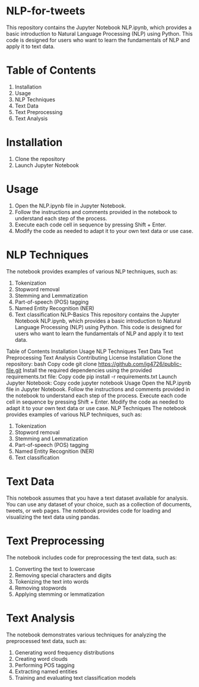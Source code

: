 # NLP-for-tweets

This repository contains the Jupyter Notebook NLP.ipynb, which provides a basic introduction to Natural Language Processing (NLP) using Python. This code is designed for users who want to learn the fundamentals of NLP and apply it to text data.

# Table of Contents
1. Installation
2. Usage
3. NLP Techniques
4. Text Data
5. Text Preprocessing
6. Text Analysis

# Installation
1. Clone the repository
2. Launch Jupyter Notebook

# Usage
1. Open the NLP.ipynb file in Jupyter Notebook.
2. Follow the instructions and comments provided in the notebook to understand each step of the process.
3. Execute each code cell in sequence by pressing Shift + Enter.
4. Modify the code as needed to adapt it to your own text data or use case.

# NLP Techniques
The notebook provides examples of various NLP techniques, such as:

1. Tokenization
2. Stopword removal
3. Stemming and Lemmatization
4. Part-of-speech (POS) tagging
5. Named Entity Recognition (NER)
6. Text classification
NLP-Basics
This repository contains the Jupyter Notebook NLP.ipynb, which provides a basic introduction to Natural Language Processing (NLP) using Python. This code is designed for users who want to learn the fundamentals of NLP and apply it to text data.

Table of Contents
Installation
Usage
NLP Techniques
Text Data
Text Preprocessing
Text Analysis
Contributing
License
Installation
Clone the repository:
bash
Copy code
git clone https://github.com/jg4726/public-file.git
Install the required dependencies using the provided requirements.txt file:
Copy code
pip install -r requirements.txt
Launch Jupyter Notebook:
Copy code
jupyter notebook
Usage
Open the NLP.ipynb file in Jupyter Notebook.
Follow the instructions and comments provided in the notebook to understand each step of the process.
Execute each code cell in sequence by pressing Shift + Enter.
Modify the code as needed to adapt it to your own text data or use case.
NLP Techniques
The notebook provides examples of various NLP techniques, such as:

1. Tokenization
2. Stopword removal
3. Stemming and Lemmatization
4. Part-of-speech (POS) tagging
5. Named Entity Recognition (NER)
6. Text classification

# Text Data
This notebook assumes that you have a text dataset available for analysis. You can use any dataset of your choice, such as a collection of documents, tweets, or web pages. The notebook provides code for loading and visualizing the text data using pandas.

# Text Preprocessing
The notebook includes code for preprocessing the text data, such as:

1. Converting the text to lowercase
2. Removing special characters and digits
3. Tokenizing the text into words
4. Removing stopwords
5. Applying stemming or lemmatization

# Text Analysis
The notebook demonstrates various techniques for analyzing the preprocessed text data, such as:

1. Generating word frequency distributions
2. Creating word clouds
3. Performing POS tagging
4. Extracting named entities
5. Training and evaluating text classification models
